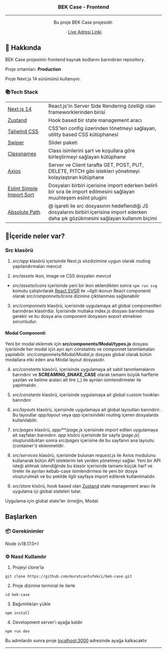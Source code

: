 <h3 align="center">
  <br />
  <br />
BEK Case - Frontend
  <br />
</h3>

<hr />

<p  align="center">Bu proje BEK Case projesidir.</p>


  <p align="center">
· <a  href="/">Live Adresi Linki</a>
  </p>

## 📖 Hakkında

BEK Case projesinin frontend kaynak kodlarını barındıran repository.

Proje ortamları: **Production**

Proje Next.js 14 sürümünü kullanıyor.

### 📚Tech Stack

<table>
<tr>
  <td> <a href="https://nextjs.org/">Next.js 14</a></td>
  <td>React.js&#x27;in Server Side Rendering özelliği olan frameworklerinden birisi</td>
</tr>
<tr>
  <td> <a href="https://github.com/pmndrs/zustand">Zustand</a></td>
  <td>Hook based bir state management aracı</td>
</tr>
<tr>
  <td> <a href="https://tailwindcss.com/">Tailwind CSS</a></td>
  <td>CSS'leri config üzerinden tönetmeyi sağlayan, utility based CSS kütüphanesi</td>
</tr>
<tr>
  <td> <a href="https://swiperjs.com/">Swiper</a></td>
  <td>Slider paketi</td>
</tr>
<tr>
  <td> <a href="https://www.npmjs.com/package/classnames">Classnames</a></td>
  <td>Class isimlerini şart ve koşullara göre birleştirmeyi sağlayan kütüphane</td>
</tr>
<tr>
  <td> <a href="https://www.npmjs.com/package/axios">Axios</a></td>
  <td>Server ve Client tarafta GET, POST, PUT, DELETE, PITCH gibi istekleri yönetmeyi kolaylaştıran kütüphane</td>
</tr>
<tr>
  <td> <a href="https://github.com/lydell/eslint-plugin-simple-import-sort">Eslint Simple Import Sort </a></td>
  <td>Dosyaları birbiri içerisine import ederken belirli bir sıra ile import edilmesini sağlayan muuhteşem eslint plugini</td>
</tr>
<tr>
  <td> <a href="https://nextjs.org/docs/app/building-your-application/configuring/absolute-imports-and-module-aliases">Absolute Path</a></td>
  <td>@ işareti ile src dosyasının hedeflendiği JS dosyalarını birbiri içerisine import ederken daha şık gözükmesini sağlayan kullanım biçimi</td>
</tr>
</table>

## 🧐İçeride neler var?

### **Src** klasörü
1. *src/app* klasörü içerisinde Next.js sözdizimine uygun olarak routing yapılandırmaları mevcut

2. *src/assets* ikon, image ve CSS dosyaları mevcut
  - *src/assets/icons* içerisinde yeni bir ikon eklendikten sonra `npm run svg` komutu çalıştırılarak [React SVGR](https://react-svgr.com/) ile ~ilgili ikonun React componenti olarak *src/componnets/Icons* dizinine çıktılanması sağlanabilir

3. *src/componnets* klasörü, içerisinde uygulamaya ait global componentleri barındıran klasördür. İçerisinde mutlaka index.js dosyası barındırması gerekir ve bu dosya ana component dosyasını export etmekten sorumludur.


#### Modal Componenti
Yeni bir modal eklemek için **src/components/Modal/types.js** dosyası içerisinde her modal için ayrı ayrı constatnts ve componnet tanımlamaları yapılabilir. *src/componnets/Modal/Modal.js* dosyası global olarak bütün modallara etki eden ana Modal layout dosyasıdır.


4.  *src/constants* klasörü, içerisinde uygulamaya ait sabit tanımlamalarını barındırır ve **SCREAMING_SNAKE_CASE** olarak tamamı büyük harflerle yazılan ve kelime araları alt tire (_) ile ayrılan isimlendirmeler ile yapılmalıdır.



5.  *src/constants* klasörü, içerisinde uygulamaya ait global custom hookları barındırır


6.  *src/layouts* klasörü, içerisinde uygulamaya ait global layoutları barındırır. Bu layoutlar *app/layout* veya *app* içerisindeki routing içeren dosyalarda kullanılabilir.

7. *src/pages* klasörü, *app/**/page.js* içerisinde import edilen uygulamaya ait sayfaları barındırır. *app* klsörü içerisinde  bir sayfa (*page.js*) oluşturulduktan sonra *src/pages* içerisine de bu sayfanın ana layoutu (container'ı) eklenmelidir.

8. *src/services* klasörü, içerisinde bulunan *request.js* ile Axios modulunu kullanarak bütün API isteklerini tek yerden yönetmeyi sağlar. Yeni bir API isteği atılmak istendiğinde bu klasör içerisinde tamamı küçük harf ve tireler ile ayrılan kebab-case isimlendirmesi ile yeni bir dosya oluşturulmalı ve bu şekilde ilgili sayfaya import edilerek kullanılmalıdır.

9. *src/store* klsörü, hook based olan [Zustand](https://github.com/pmndrs/zustand) state management aracı ile uygulama içi global stateleri tutar.

Uygulama için global state'ler örneğin, Modal.


## Başlarken

### 📦 Gerekinimler

Node (v18.17.0+)

### ⚙️ Nasıl Kullanılır

1. Projeyi clone'la

```
git clone https://github.com/muratcantufekci/bek-case.git
```

2. Proje dizinine terminal ile ilerle

```
cd bek-case
```

3. Bağımlılıkları yükle

```
npm install
```
4. Development server&#x27;ı ayağa kaldır

```
npm run dev
```

Bu adımlardn sonra proje [localhost:3000](localhost:3000) adresinde ayağa kalkacaktır


---

